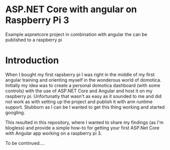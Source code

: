 # ASP.NET Core with angular on Raspberry Pi 3
Example aspnetcore project in combination with angular the can be published to a raspberry pi

# Introduction
When I bought my first rapsberry pi I was right in the middle of my first angular training and orienting myself in the wonderous world of domotica. Initially my idea was to create a personal domotica dashboard (with some controls) with the use of ASP.NET Core and Angular and host it on my raspberry pi. Unfortunatly that wasn't as easy as it sounded to me and did not work as with setting up the project and publish it with arm runtime support. Stubborn as I can be I wanted to get this thing working and started googling. 

This resulted in this repository, where I wanted to share my findings (as I'm blogless) and provide a simple how-to for getting your first ASP.Net Core with Angular app working on a raspberry pi 3.

To be continued....
